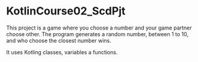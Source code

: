# KotlinCourse02_ScdPjt

This project is a game where you choose a number and your game partner choose other. 
The program generates a random number, between 1 to 10, and who choose the closest number wins.

It uses Kotling classes, variables a functions. 
